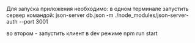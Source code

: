 Для запуска приложения необходимо:
 в одном терминале запустить сервер командой:
    json-server db.json -m ./node_modules/json-server-auth --port 3001
 
 во втором - запустить клиент в dev режиме
    npm run start
